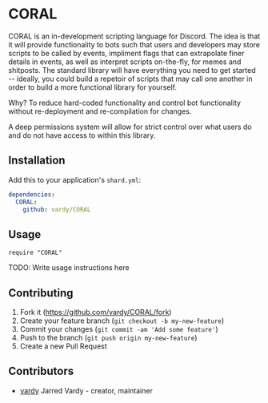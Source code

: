 # CORAL

CORAL is an in-development scripting language for Discord. The idea is that it will provide functionality to bots such that users and developers may store scripts to be called by events, impliment flags that can extrapolate finer details in events, as well as interpret scripts on-the-fly, for memes and shitposts. The standard library will have everything you need to get started -- ideally, you could build a repetoir of scripts that may call one another in order to build a more functional library for yourself.

Why? To reduce hard-coded functionality and control bot functionality without re-deployment and re-compilation for changes.

A deep permissions system will allow for strict control over what users do and do not have access to within this library.

## Installation

Add this to your application's `shard.yml`:

```yaml
dependencies:
  CORAL:
    github: vardy/CORAL
```

## Usage

```crystal
require "CORAL"
```

TODO: Write usage instructions here

## Contributing

1. Fork it (<https://github.com/vardy/CORAL/fork>)
2. Create your feature branch (`git checkout -b my-new-feature`)
3. Commit your changes (`git commit -am 'Add some feature'`)
4. Push to the branch (`git push origin my-new-feature`)
5. Create a new Pull Request

## Contributors

- [vardy](https://github.com/vardy) Jarred Vardy - creator, maintainer

